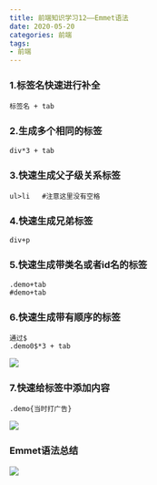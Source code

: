 ```yaml
---
title: 前端知识学习12——Emmet语法
date: 2020-05-20
categories: 前端
tags: 
- 前端
---
```

### 1.标签名快速进行补全
```
标签名 + tab
```
### 2.生成多个相同的标签
```
div*3 + tab
```
### 3.快速生成父子级关系标签
```
ul>li   #注意这里没有空格
```
### 4.快速生成兄弟标签
```
div+p 
```
### 5.快速生成带类名或者id名的标签
```
.demo+tab
#demo+tab
```
### 6.快速生成带有顺序的标签
```
通过$
.demo0$*3 + tab
```
![](https://jiapeiyang.oss-cn-beijing.aliyuncs.com/img/20200520215547.png)
### 7.快速给标签中添加内容
```
.demo{当时打广告}
```
![](https://jiapeiyang.oss-cn-beijing.aliyuncs.com/img/20200520215634.png)
### Emmet语法总结
![](https://jiapeiyang.oss-cn-beijing.aliyuncs.com/img/20200520215657.png)
